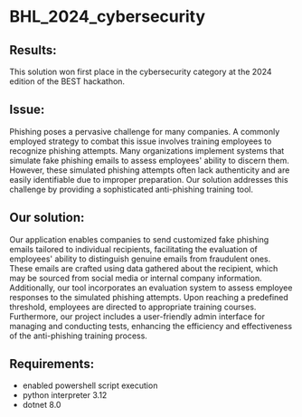 # BHL_2024_cybersecurity

## Results:

This solution won first place in the cybersecurity category at the 2024 edition of the BEST hackathon.

## Issue:

Phishing poses a pervasive challenge for many companies. A commonly employed strategy to combat this issue involves training employees to recognize phishing attempts. Many organizations implement systems that simulate fake phishing emails to assess employees' ability to discern them. However, these simulated phishing attempts often lack authenticity and are easily identifiable due to improper preparation. Our solution addresses this challenge by providing a sophisticated anti-phishing training tool.

## Our solution:

Our application enables companies to send customized fake phishing emails tailored to individual recipients, facilitating the evaluation of employees' ability to distinguish genuine emails from fraudulent ones. These emails are crafted using data gathered about the recipient, which may be sourced from social media or internal company information. Additionally, our tool incorporates an evaluation system to assess employee responses to the simulated phishing attempts. Upon reaching a predefined threshold, employees are directed to appropriate training courses. Furthermore, our project includes a user-friendly admin interface for managing and conducting tests, enhancing the efficiency and effectiveness of the anti-phishing training process.

## Requirements:
- enabled powershell script execution
- python interpreter 3.12
- dotnet 8.0
